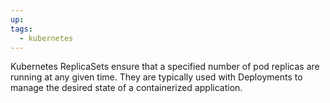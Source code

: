 ```yaml
---
up: 
tags:
  - kubernetes
---
```

Kubernetes ReplicaSets ensure that a specified number of pod replicas
are running at any given time. They are typically used with Deployments
to manage the desired state of a containerized application.
